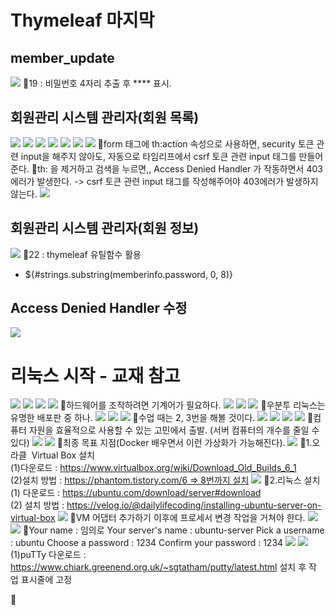 # Thymeleaf 마지막

## member_update
![](../image/Pasted%20image%2020240430173454.png)
📌19 : 비밀번호 4자리 추출 후 \*\*\*\* 표시.



## 회원관리 시스템 관리자(회원 목록)
![](../image/Pasted%20image%2020240502090330.png)
![](../image/Pasted%20image%2020240502091410.png)
![](../image/Pasted%20image%2020240502091734.png)
![](../image/Pasted%20image%2020240502092609.png)
![](../image/Pasted%20image%2020240502094617.png)
![](../image/Pasted%20image%2020240502100419.png)
![](../image/Pasted%20image%2020240502100941.png)
📌form 태그에 th:action 속성으로 사용하면, security 토큰 관련 input을 해주지 않아도, 자동으로 타임리프에서 csrf 토큰 관련 input 태그를 만들어 준다.
📌th: 을 제거하고 검색을 누르면,, Access Denied Handler 가 작동하면서 403에러가 발생한다. -> csrf 토큰 관련 input 태그를 작성해주어야 403에러가 발생하지 않는다.
![](../image/Pasted%20image%2020240502101044.png)


## 회원관리 시스템 관리자(회원 정보)
![](../image/Pasted%20image%2020240502104951.png)
📌22 : thymeleaf 유틸함수 활용
- ${#strings.substring(memberinfo.password, 0, 8)}

## Access Denied Handler 수정
![](../image/Pasted%20image%2020240502110509.png)




# 리눅스 시작 - 교재 참고
![](../image/Pasted%20image%2020240502112652.png)
![](../image/Pasted%20image%2020240502113015.png)
![](../image/Pasted%20image%2020240502113234.png)
![](../image/Pasted%20image%2020240502113321.png)
📌하드웨어를 조작하려면 기계어가 필요하다.
![](../image/Pasted%20image%2020240502113447.png)
![](../image/Pasted%20image%2020240502113602.png)
![](../image/Pasted%20image%2020240502113717.png)
📌우분투 리눅스는 유명한 배포판 중 하나.
![](../image/Pasted%20image%2020240502113943.png)
![](../image/Pasted%20image%2020240502114202.png)
![](../image/Pasted%20image%2020240502114359.png)
📌수업 때는 2, 3번을 해볼 것이다.
![](../image/Pasted%20image%2020240502114520.png)
![](../image/Pasted%20image%2020240502114615.png)
![](../image/Pasted%20image%2020240502114652.png)
![](../image/Pasted%20image%2020240502114738.png)
📌컴퓨터 자원을 효율적으로 사용할 수 있는 고민에서 출발. (서버 컴퓨터의 개수를 줄일 수 있다)
![](../image/Pasted%20image%2020240502114955.png)
![](../image/Pasted%20image%2020240502115021.png)
📌최종 목표 지점(Docker 배우면서 이런 가상화가 가능해진다).
![](../image/Pasted%20image%2020240502115836.png)
📌1.오라클  Virtual Box 설치  
(1)다운로드 : https://www.virtualbox.org/wiki/Download_Old_Builds_6_1    
(2)설치 방법  : https://phantom.tistory.com/6 => 8번까지 설치
![](../image/Pasted%20image%2020240502120946.png)
📌2.리눅스 설치  
(1) 다운로드 : https://ubuntu.com/download/server#download  
(2) 설치 방법 : https://velog.io/@dailylifecoding/installing-ubuntu-server-on-virtual-box
![](../image/Pasted%20image%2020240502121234.png)
📌VM 어댑터 추가하기 이후에 프로세서 변경 작업을 거쳐야 한다.
![](../image/Pasted%20image%2020240502124557.png)
![](../image/Pasted%20image%2020240502140104.png)
📌Your name : 임의로
Your server's name : ubuntu-server
Pick a username : ubuntu
Choose a password : 1234
Confirm your password : 1234
![](../image/Pasted%20image%2020240502141127.png)
![](../image/Pasted%20image%2020240502144029.png)
(1)puTTy 다운로드 : https://www.chiark.greenend.org.uk/~sgtatham/putty/latest.html  설치 후 작업 표시줄에 고정

📌
